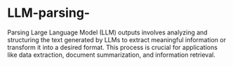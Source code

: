 # LLM-parsing-
Parsing Large Language Model (LLM) outputs involves analyzing and structuring the text generated by LLMs to extract meaningful information or transform it into a desired format. This process is crucial for applications like data extraction, document summarization, and information retrieval.
